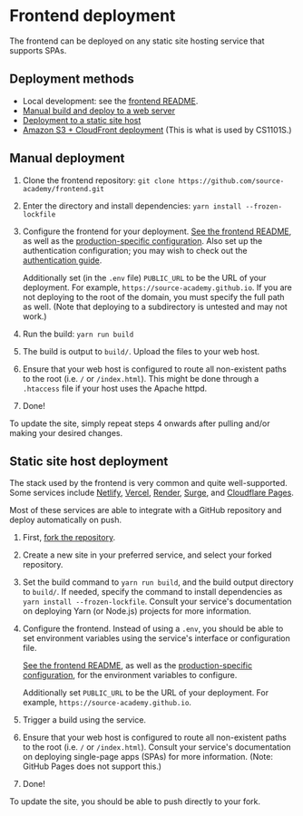 # Frontend deployment

The frontend can be deployed on any static site hosting service that supports SPAs.

## Deployment methods

- Local development: see the [frontend
  README](https://github.com/source-academy/frontend#installation-of-course-edition).
- [Manual build and deploy to a web server](#manual-deployment)
- [Deployment to a static site host](#static-site-host-deployment)
- [Amazon S3 + CloudFront deployment](aws.md) (This is what is used by CS1101S.)

## Manual deployment

1. Clone the frontend repository: `git clone https://github.com/source-academy/frontend.git`

2. Enter the directory and install dependencies: `yarn install --frozen-lockfile`

3. Configure the frontend for your deployment. [See the frontend
   README](https://github.com/source-academy/frontend#setting-up-your-environment), as well as the [production-specific
   configuration](https://github.com/source-academy/frontend#build-and-deployment). Also set up the authentication
   configuration; you may wish to check out the [authentication guide](../auth/index.md).

   Additionally set (in the `.env` file) `PUBLIC_URL` to be the URL of your deployment. For example,
   `https://source-academy.github.io`. If you are not deploying to the root of the domain, you must specify the full
   path as well. (Note that deploying to a subdirectory is untested and may not work.)

4. Run the build: `yarn run build`

5. The build is output to `build/`. Upload the files to your web host.

6. Ensure that your web host is configured to route all non-existent paths to the root (i.e. `/` or `/index.html`). This
   might be done through a `.htaccess` file if your host uses the Apache httpd.

7. Done!

To update the site, simply repeat steps 4 onwards after pulling and/or making your desired changes.

## Static site host deployment

The stack used by the frontend is very common and quite well-supported. Some services include
[Netlify](https://www.netlify.com/), [Vercel](https://vercel.com/), [Render](https://render.com/),
[Surge](https://surge.sh/), and [Cloudflare Pages](https://pages.cloudflare.com/).

Most of these services are able to integrate with a GitHub repository and deploy automatically on push.

1. First, [fork the repository](https://github.com/source-academy/frontend).

2. Create a new site in your preferred service, and select your forked repository.

3. Set the build command to `yarn run build`, and the build output directory to `build/`. If needed, specify the command
   to install dependencies as `yarn install --frozen-lockfile`. Consult your service's documentation on deploying Yarn
   (or Node.js) projects for more information.

4. Configure the frontend. Instead of using a `.env`, you should be able to set environment variables using the
   service's interface or configuration file.

   [See the frontend README](https://github.com/source-academy/frontend#setting-up-your-environment), as well as the
   [production-specific configuration](https://github.com/source-academy/frontend#build-and-deployment), for the
   environment variables to configure.

   Additionally set `PUBLIC_URL` to be the URL of your deployment. For example, `https://source-academy.github.io`.

5. Trigger a build using the service.

7. Ensure that your web host is configured to route all non-existent paths to the root (i.e. `/` or `/index.html`).
   Consult your service's documentation on deploying single-page apps (SPAs) for more information. (Note: GitHub Pages
   does not support this.)

8. Done!

To update the site, you should be able to push directly to your fork.
